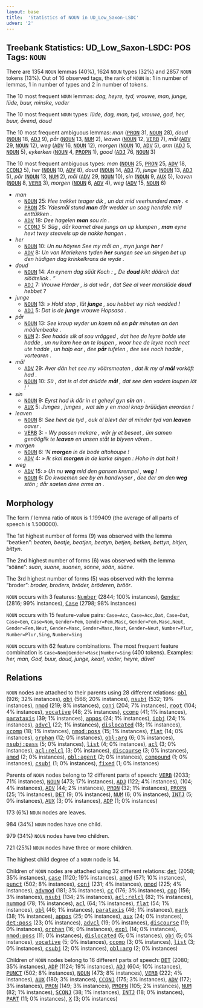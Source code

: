 ```yaml
---
layout: base
title:  'Statistics of NOUN in UD_Low_Saxon-LSDC'
udver: '2'
---
```


## Treebank Statistics: UD_Low_Saxon-LSDC: POS Tags: `NOUN`

There are 1354 `NOUN` lemmas (40%), 1624 `NOUN` types (32%) and 2857 `NOUN` tokens (13%).
Out of 16 observed tags, the rank of `NOUN` is: 1 in number of lemmas, 1 in number of types and 2 in number of tokens.

The 10 most frequent `NOUN` lemmas: <em>dag, heyre, tyd, vrouwe, man, junge, lüde, buur, minske, vader</em>

The 10 most frequent `NOUN` types:  <em>lüde, dag, man, tyd, vrouwe, god, her, buur, åvend, doud</em>

The 10 most frequent ambiguous lemmas: <em>man</em> (<tt><a href="nds_lsdc-pos-PRON.html">PRON</a></tt> 31, <tt><a href="nds_lsdc-pos-NOUN.html">NOUN</a></tt> 28), <em>doud</em> (<tt><a href="nds_lsdc-pos-NOUN.html">NOUN</a></tt> 18, <tt><a href="nds_lsdc-pos-ADJ.html">ADJ</a></tt> 9), <em>pår</em> (<tt><a href="nds_lsdc-pos-NOUN.html">NOUN</a></tt> 13, <tt><a href="nds_lsdc-pos-NUM.html">NUM</a></tt> 2), <em>leaven</em> (<tt><a href="nds_lsdc-pos-NOUN.html">NOUN</a></tt> 12, <tt><a href="nds_lsdc-pos-VERB.html">VERB</a></tt> 7), <em>mål</em> (<tt><a href="nds_lsdc-pos-ADV.html">ADV</a></tt> 29, <tt><a href="nds_lsdc-pos-NOUN.html">NOUN</a></tt> 12), <em>weg</em> (<tt><a href="nds_lsdc-pos-ADV.html">ADV</a></tt> 16, <tt><a href="nds_lsdc-pos-NOUN.html">NOUN</a></tt> 12), <em>morgen</em> (<tt><a href="nds_lsdc-pos-NOUN.html">NOUN</a></tt> 10, <tt><a href="nds_lsdc-pos-ADV.html">ADV</a></tt> 5), <em>arm</em> (<tt><a href="nds_lsdc-pos-ADJ.html">ADJ</a></tt> 5, <tt><a href="nds_lsdc-pos-NOUN.html">NOUN</a></tt> 5), <em>eykerken</em> (<tt><a href="nds_lsdc-pos-NOUN.html">NOUN</a></tt> 4, <tt><a href="nds_lsdc-pos-PROPN.html">PROPN</a></tt> 1), <em>good</em> (<tt><a href="nds_lsdc-pos-ADJ.html">ADJ</a></tt> 76, <tt><a href="nds_lsdc-pos-NOUN.html">NOUN</a></tt> 3)

The 10 most frequent ambiguous types:  <em>man</em> (<tt><a href="nds_lsdc-pos-NOUN.html">NOUN</a></tt> 25, <tt><a href="nds_lsdc-pos-PRON.html">PRON</a></tt> 25, <tt><a href="nds_lsdc-pos-ADV.html">ADV</a></tt> 18, <tt><a href="nds_lsdc-pos-CCONJ.html">CCONJ</a></tt> 5), <em>her</em> (<tt><a href="nds_lsdc-pos-NOUN.html">NOUN</a></tt> 10, <tt><a href="nds_lsdc-pos-ADV.html">ADV</a></tt> 8), <em>doud</em> (<tt><a href="nds_lsdc-pos-NOUN.html">NOUN</a></tt> 14, <tt><a href="nds_lsdc-pos-ADJ.html">ADJ</a></tt> 7), <em>junge</em> (<tt><a href="nds_lsdc-pos-NOUN.html">NOUN</a></tt> 13, <tt><a href="nds_lsdc-pos-ADJ.html">ADJ</a></tt> 5), <em>pår</em> (<tt><a href="nds_lsdc-pos-NOUN.html">NOUN</a></tt> 13, <tt><a href="nds_lsdc-pos-NUM.html">NUM</a></tt> 2), <em>mål</em> (<tt><a href="nds_lsdc-pos-ADV.html">ADV</a></tt> 29, <tt><a href="nds_lsdc-pos-NOUN.html">NOUN</a></tt> 10), <em>sin</em> (<tt><a href="nds_lsdc-pos-NOUN.html">NOUN</a></tt> 9, <tt><a href="nds_lsdc-pos-AUX.html">AUX</a></tt> 5), <em>leaven</em> (<tt><a href="nds_lsdc-pos-NOUN.html">NOUN</a></tt> 8, <tt><a href="nds_lsdc-pos-VERB.html">VERB</a></tt> 3), <em>morgen</em> (<tt><a href="nds_lsdc-pos-NOUN.html">NOUN</a></tt> 6, <tt><a href="nds_lsdc-pos-ADV.html">ADV</a></tt> 4), <em>weg</em> (<tt><a href="nds_lsdc-pos-ADV.html">ADV</a></tt> 15, <tt><a href="nds_lsdc-pos-NOUN.html">NOUN</a></tt> 6)


* <em>man</em>
  * <tt><a href="nds_lsdc-pos-NOUN.html">NOUN</a></tt> 25: <em>Hee trekket teager dik , un dat mid veerhunderd <b>man</b> . «</em>
  * <tt><a href="nds_lsdc-pos-PRON.html">PRON</a></tt> 25: <em>Ydesmål stund <b>man</b> dår wedder un saeg hendale mid enttükken .</em>
  * <tt><a href="nds_lsdc-pos-ADV.html">ADV</a></tt> 18: <em>Dee hagelen <b>man</b> sou rin .</em>
  * <tt><a href="nds_lsdc-pos-CCONJ.html">CCONJ</a></tt> 5: <em>Süg , dår koamet dree jungs an up klumpen , <b>man</b> eyne hevt twey steavels up de nakke hangen .</em>
* <em>her</em>
  * <tt><a href="nds_lsdc-pos-NOUN.html">NOUN</a></tt> 10: <em>Un nu höyren See my mål an , myn junge <b>her</b> !</em>
  * <tt><a href="nds_lsdc-pos-ADV.html">ADV</a></tt> 8: <em>Un van Mariekens tyden <b>her</b> sungen see un singen bet up den hüdigen dag krinkelkrans de wyde .</em>
* <em>doud</em>
  * <tt><a href="nds_lsdc-pos-NOUN.html">NOUN</a></tt> 14: <em>An eynem dag süüt Koch : „ De <b>doud</b> kikt döärch dat slöätellok . “</em>
  * <tt><a href="nds_lsdc-pos-ADJ.html">ADJ</a></tt> 7: <em>Vrouwe Harder , is dat wår , dat See al veer manslüde <b>doud</b> hebbet ?</em>
* <em>junge</em>
  * <tt><a href="nds_lsdc-pos-NOUN.html">NOUN</a></tt> 13: <em>» Hold stop , lüt <b>junge</b> , sou hebbet wy nich wedded !</em>
  * <tt><a href="nds_lsdc-pos-ADJ.html">ADJ</a></tt> 5: <em>Dat is de <b>junge</b> vrouwe Hopsasa .</em>
* <em>pår</em>
  * <tt><a href="nds_lsdc-pos-NOUN.html">NOUN</a></tt> 13: <em>See kroup wyder un kaem nå en <b>pår</b> minuten an den möälenbeake .</em>
  * <tt><a href="nds_lsdc-pos-NUM.html">NUM</a></tt> 2: <em>See hadde sik al sou vrögged , dat hee de leyre bolde ute hadde , un nu kam hee an te loupen , woor hee de leyre noch neet ute hadde , un halp ear , dee <b>pår</b> tufelen , dee see noch hadde , vortearen .</em>
* <em>mål</em>
  * <tt><a href="nds_lsdc-pos-ADV.html">ADV</a></tt> 29: <em>Aver dän het see my vöärsmeaten , dat ik my al <b>mål</b> vorköft had .</em>
  * <tt><a href="nds_lsdc-pos-NOUN.html">NOUN</a></tt> 10: <em>Sü , dat is al dat drüdde <b>mål</b> , dat see den vadem loupen löt ! ’</em>
* <em>sin</em>
  * <tt><a href="nds_lsdc-pos-NOUN.html">NOUN</a></tt> 9: <em>Eyrst had ik dår in et geheyl gyn <b>sin</b> an .</em>
  * <tt><a href="nds_lsdc-pos-AUX.html">AUX</a></tt> 5: <em>Junges , junges , wat <b>sin</b> y en mooi knap brüüdjen eworden !</em>
* <em>leaven</em>
  * <tt><a href="nds_lsdc-pos-NOUN.html">NOUN</a></tt> 8: <em>See hevt de tyd , ouk al blevt der al minder tyd van <b>leaven</b> oaver .</em>
  * <tt><a href="nds_lsdc-pos-VERB.html">VERB</a></tt> 3: <em>- Wy passen mekare , wår jy et beseet , üm samen genööglik te <b>leaven</b> en unsen ståt te blyven vören .</em>
* <em>morgen</em>
  * <tt><a href="nds_lsdc-pos-NOUN.html">NOUN</a></tt> 6: <em>'N <b>morgen</b> in de bode altohoupe !</em>
  * <tt><a href="nds_lsdc-pos-ADV.html">ADV</a></tt> 4: <em>» Ik skal <b>morgen</b> in de karke singen : Hoho in dat holt !</em>
* <em>weg</em>
  * <tt><a href="nds_lsdc-pos-ADV.html">ADV</a></tt> 15: <em>» Un nu <b>weg</b> mid den gansen krempel , <b>weg</b> !</em>
  * <tt><a href="nds_lsdc-pos-NOUN.html">NOUN</a></tt> 6: <em>Do kwaemen see by en handwyser , dee der an den <b>weg</b> stön ; dår saeten dree arms an .</em>

## Morphology

The form / lemma ratio of `NOUN` is 1.199409 (the average of all parts of speech is 1.500000).

The 1st highest number of forms (9) was observed with the lemma “beatken”: <em>beaten, beatje, beatjen, beatyn, betjen, betken, bettyn, bitjen, bittyn</em>.

The 2nd highest number of forms (6) was observed with the lemma “söäne”: <em>suan, suane, suanen, sönne, söän, süäne</em>.

The 3rd highest number of forms (5) was observed with the lemma “broder”: <em>broder, broders, bröder, bröderen, bröör</em>.

`NOUN` occurs with 3 features: <tt><a href="nds_lsdc-feat-Number.html">Number</a></tt> (2844; 100% instances), <tt><a href="nds_lsdc-feat-Gender.html">Gender</a></tt> (2816; 99% instances), <tt><a href="nds_lsdc-feat-Case.html">Case</a></tt> (2798; 98% instances)

`NOUN` occurs with 15 feature-value pairs: `Case=Acc`, `Case=Acc,Dat`, `Case=Dat`, `Case=Gen`, `Case=Nom`, `Gender=Fem`, `Gender=Fem,Masc`, `Gender=Fem,Masc,Neut`, `Gender=Fem,Neut`, `Gender=Masc`, `Gender=Masc,Neut`, `Gender=Neut`, `Number=Plur`, `Number=Plur,Sing`, `Number=Sing`

`NOUN` occurs with 62 feature combinations.
The most frequent feature combination is `Case=Nom|Gender=Masc|Number=Sing` (400 tokens).
Examples: <em>her, man, God, buur, doud, junge, kearl, vader, heyre, düvel</em>


## Relations

`NOUN` nodes are attached to their parents using 28 different relations: <tt><a href="nds_lsdc-dep-obl.html">obl</a></tt> (926; 32% instances), <tt><a href="nds_lsdc-dep-obj.html">obj</a></tt> (566; 20% instances), <tt><a href="nds_lsdc-dep-nsubj.html">nsubj</a></tt> (532; 19% instances), <tt><a href="nds_lsdc-dep-nmod.html">nmod</a></tt> (219; 8% instances), <tt><a href="nds_lsdc-dep-conj.html">conj</a></tt> (204; 7% instances), <tt><a href="nds_lsdc-dep-root.html">root</a></tt> (104; 4% instances), <tt><a href="nds_lsdc-dep-vocative.html">vocative</a></tt> (48; 2% instances), <tt><a href="nds_lsdc-dep-ccomp.html">ccomp</a></tt> (41; 1% instances), <tt><a href="nds_lsdc-dep-parataxis.html">parataxis</a></tt> (39; 1% instances), <tt><a href="nds_lsdc-dep-appos.html">appos</a></tt> (24; 1% instances), <tt><a href="nds_lsdc-dep-iobj.html">iobj</a></tt> (24; 1% instances), <tt><a href="nds_lsdc-dep-advcl.html">advcl</a></tt> (22; 1% instances), <tt><a href="nds_lsdc-dep-dislocated.html">dislocated</a></tt> (18; 1% instances), <tt><a href="nds_lsdc-dep-xcomp.html">xcomp</a></tt> (18; 1% instances), <tt><a href="nds_lsdc-dep-nmod-poss.html">nmod:poss</a></tt> (15; 1% instances), <tt><a href="nds_lsdc-dep-flat.html">flat</a></tt> (14; 0% instances), <tt><a href="nds_lsdc-dep-orphan.html">orphan</a></tt> (12; 0% instances), <tt><a href="nds_lsdc-dep-obl-arg.html">obl:arg</a></tt> (6; 0% instances), <tt><a href="nds_lsdc-dep-nsubj-pass.html">nsubj:pass</a></tt> (5; 0% instances), <tt><a href="nds_lsdc-dep-list.html">list</a></tt> (4; 0% instances), <tt><a href="nds_lsdc-dep-acl.html">acl</a></tt> (3; 0% instances), <tt><a href="nds_lsdc-dep-acl-relcl.html">acl:relcl</a></tt> (3; 0% instances), <tt><a href="nds_lsdc-dep-discourse.html">discourse</a></tt> (3; 0% instances), <tt><a href="nds_lsdc-dep-amod.html">amod</a></tt> (2; 0% instances), <tt><a href="nds_lsdc-dep-obl-agent.html">obl:agent</a></tt> (2; 0% instances), <tt><a href="nds_lsdc-dep-compound.html">compound</a></tt> (1; 0% instances), <tt><a href="nds_lsdc-dep-csubj.html">csubj</a></tt> (1; 0% instances), <tt><a href="nds_lsdc-dep-fixed.html">fixed</a></tt> (1; 0% instances)

Parents of `NOUN` nodes belong to 12 different parts of speech: <tt><a href="nds_lsdc-pos-VERB.html">VERB</a></tt> (2033; 71% instances), <tt><a href="nds_lsdc-pos-NOUN.html">NOUN</a></tt> (473; 17% instances), <tt><a href="nds_lsdc-pos-ADJ.html">ADJ</a></tt> (122; 4% instances),  (104; 4% instances), <tt><a href="nds_lsdc-pos-ADV.html">ADV</a></tt> (44; 2% instances), <tt><a href="nds_lsdc-pos-PRON.html">PRON</a></tt> (32; 1% instances), <tt><a href="nds_lsdc-pos-PROPN.html">PROPN</a></tt> (25; 1% instances), <tt><a href="nds_lsdc-pos-DET.html">DET</a></tt> (9; 0% instances), <tt><a href="nds_lsdc-pos-NUM.html">NUM</a></tt> (6; 0% instances), <tt><a href="nds_lsdc-pos-INTJ.html">INTJ</a></tt> (5; 0% instances), <tt><a href="nds_lsdc-pos-AUX.html">AUX</a></tt> (3; 0% instances), <tt><a href="nds_lsdc-pos-ADP.html">ADP</a></tt> (1; 0% instances)

173 (6%) `NOUN` nodes are leaves.

984 (34%) `NOUN` nodes have one child.

979 (34%) `NOUN` nodes have two children.

721 (25%) `NOUN` nodes have three or more children.

The highest child degree of a `NOUN` node is 14.

Children of `NOUN` nodes are attached using 32 different relations: <tt><a href="nds_lsdc-dep-det.html">det</a></tt> (2058; 35% instances), <tt><a href="nds_lsdc-dep-case.html">case</a></tt> (1120; 19% instances), <tt><a href="nds_lsdc-dep-amod.html">amod</a></tt> (571; 10% instances), <tt><a href="nds_lsdc-dep-punct.html">punct</a></tt> (502; 8% instances), <tt><a href="nds_lsdc-dep-conj.html">conj</a></tt> (231; 4% instances), <tt><a href="nds_lsdc-dep-nmod.html">nmod</a></tt> (225; 4% instances), <tt><a href="nds_lsdc-dep-advmod.html">advmod</a></tt> (181; 3% instances), <tt><a href="nds_lsdc-dep-cc.html">cc</a></tt> (176; 3% instances), <tt><a href="nds_lsdc-dep-cop.html">cop</a></tt> (156; 3% instances), <tt><a href="nds_lsdc-dep-nsubj.html">nsubj</a></tt> (134; 2% instances), <tt><a href="nds_lsdc-dep-acl-relcl.html">acl:relcl</a></tt> (82; 1% instances), <tt><a href="nds_lsdc-dep-nummod.html">nummod</a></tt> (78; 1% instances), <tt><a href="nds_lsdc-dep-acl.html">acl</a></tt> (64; 1% instances), <tt><a href="nds_lsdc-dep-flat.html">flat</a></tt> (54; 1% instances), <tt><a href="nds_lsdc-dep-obl.html">obl</a></tt> (46; 1% instances), <tt><a href="nds_lsdc-dep-parataxis.html">parataxis</a></tt> (46; 1% instances), <tt><a href="nds_lsdc-dep-mark.html">mark</a></tt> (38; 1% instances), <tt><a href="nds_lsdc-dep-appos.html">appos</a></tt> (25; 0% instances), <tt><a href="nds_lsdc-dep-aux.html">aux</a></tt> (24; 0% instances), <tt><a href="nds_lsdc-dep-det-poss.html">det:poss</a></tt> (23; 0% instances), <tt><a href="nds_lsdc-dep-advcl.html">advcl</a></tt> (19; 0% instances), <tt><a href="nds_lsdc-dep-discourse.html">discourse</a></tt> (19; 0% instances), <tt><a href="nds_lsdc-dep-orphan.html">orphan</a></tt> (16; 0% instances), <tt><a href="nds_lsdc-dep-expl.html">expl</a></tt> (14; 0% instances), <tt><a href="nds_lsdc-dep-nmod-poss.html">nmod:poss</a></tt> (11; 0% instances), <tt><a href="nds_lsdc-dep-dislocated.html">dislocated</a></tt> (5; 0% instances), <tt><a href="nds_lsdc-dep-obj.html">obj</a></tt> (5; 0% instances), <tt><a href="nds_lsdc-dep-vocative.html">vocative</a></tt> (5; 0% instances), <tt><a href="nds_lsdc-dep-ccomp.html">ccomp</a></tt> (3; 0% instances), <tt><a href="nds_lsdc-dep-list.html">list</a></tt> (3; 0% instances), <tt><a href="nds_lsdc-dep-csubj.html">csubj</a></tt> (2; 0% instances), <tt><a href="nds_lsdc-dep-obl-arg.html">obl:arg</a></tt> (2; 0% instances)

Children of `NOUN` nodes belong to 16 different parts of speech: <tt><a href="nds_lsdc-pos-DET.html">DET</a></tt> (2080; 35% instances), <tt><a href="nds_lsdc-pos-ADP.html">ADP</a></tt> (1124; 19% instances), <tt><a href="nds_lsdc-pos-ADJ.html">ADJ</a></tt> (604; 10% instances), <tt><a href="nds_lsdc-pos-PUNCT.html">PUNCT</a></tt> (502; 8% instances), <tt><a href="nds_lsdc-pos-NOUN.html">NOUN</a></tt> (473; 8% instances), <tt><a href="nds_lsdc-pos-VERB.html">VERB</a></tt> (222; 4% instances), <tt><a href="nds_lsdc-pos-AUX.html">AUX</a></tt> (180; 3% instances), <tt><a href="nds_lsdc-pos-CCONJ.html">CCONJ</a></tt> (175; 3% instances), <tt><a href="nds_lsdc-pos-ADV.html">ADV</a></tt> (172; 3% instances), <tt><a href="nds_lsdc-pos-PRON.html">PRON</a></tt> (149; 3% instances), <tt><a href="nds_lsdc-pos-PROPN.html">PROPN</a></tt> (105; 2% instances), <tt><a href="nds_lsdc-pos-NUM.html">NUM</a></tt> (82; 1% instances), <tt><a href="nds_lsdc-pos-SCONJ.html">SCONJ</a></tt> (38; 1% instances), <tt><a href="nds_lsdc-pos-INTJ.html">INTJ</a></tt> (18; 0% instances), <tt><a href="nds_lsdc-pos-PART.html">PART</a></tt> (11; 0% instances), <tt><a href="nds_lsdc-pos-X.html">X</a></tt> (3; 0% instances)


